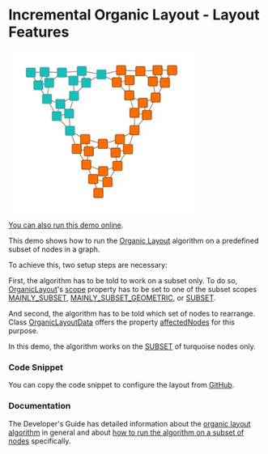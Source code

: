 <!--
 //////////////////////////////////////////////////////////////////////////////
 // @license
 // This file is part of yFiles for HTML.
 // Use is subject to license terms.
 //
 // Copyright (c) by yWorks GmbH, Vor dem Kreuzberg 28,
 // 72070 Tuebingen, Germany. All rights reserved.
 //
 //////////////////////////////////////////////////////////////////////////////
-->
# Incremental Organic Layout - Layout Features

<img src="../../../doc/demo-thumbnails/layout-organic-incremental.webp" alt="demo-thumbnail" height="320"/>

[You can also run this demo online](https://www.yworks.com/demos/layout-features/organic-incremental/).

This demo shows how to run the [Organic Layout](https://docs.yworks.com/yfileshtml/#/api/OrganicLayout) algorithm on a predefined subset of nodes in a graph.

To achieve this, two setup steps are necessary:

First, the algorithm has to be told to work on a subset only. To do so, [OrganicLayout](https://docs.yworks.com/yfileshtml/#/api/OrganicLayout)'s [scope](https://docs.yworks.com/yfileshtml/#/api/OrganicLayout#scope) property has to be set to one of the subset scopes [MAINLY_SUBSET](https://docs.yworks.com/yfileshtml/#/api/OrganicLayoutScope#MAINLY_SUBSET), [MAINLY_SUBSET_GEOMETRIC](https://docs.yworks.com/yfileshtml/#/api/OrganicLayoutScope#MAINLY_SUBSET_GEOMETRIC), or [SUBSET](https://docs.yworks.com/yfileshtml/#/api/OrganicLayoutScope#SUBSET).

And second, the algorithm has to be told which set of nodes to rearrange. Class [OrganicLayoutData](https://docs.yworks.com/yfileshtml/#/api/OrganicLayoutData) offers the property [affectedNodes](https://docs.yworks.com/yfileshtml/#/api/OrganicLayoutData#affectedNodes) for this purpose.

In this demo, the algorithm works on the [SUBSET](https://docs.yworks.com/yfileshtml/#/api/OrganicLayoutScope#SUBSET) of turquoise nodes only.

### Code Snippet

You can copy the code snippet to configure the layout from [GitHub](https://github.com/yWorks/yfiles-for-html-demos/blob/master/demos/layout-features/organic-incremental/OrganicIncremental.ts).

### Documentation

The Developer's Guide has detailed information about the [organic layout algorithm](https://docs.yworks.com/yfileshtml/#/dguide/organic_layout) in general and about [how to run the algorithm on a subset of nodes](https://docs.yworks.com/yfileshtml/#/dguide/organic_layout#organic_layout-incremental) specifically.
